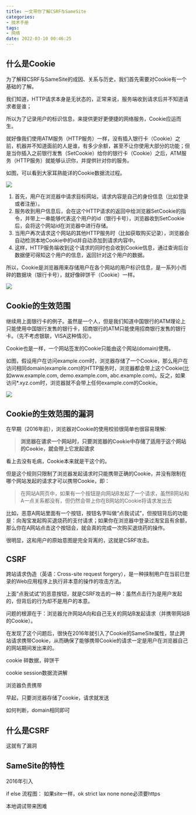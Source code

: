```yaml
---
title: 一文带你了解CSRF与SameSite
categories:
- 技术手册
tags:
- 网络
date: 2022-03-10 00:46:25
---
```


## 什么是Cookie

为了解释CSRF与SameSite的成因、关系与历史，我们首先需要对Cookie有一个基础的了解。

我们知道，HTTP请求本身是无状态的，正常来说，服务端收到请求后并不知道请求者是谁；

所以为了记录用户的标识信息，来提供更好更便捷的网络服务，Cookie应运而生。

就好像我们使用ATM服务（HTTP服务）一样，没有插入银行卡（Cookie）之前，机器并不知道面前的人是谁，有多少余额，甚至不让你使用大部分的功能；但是当你插入之前银行发售（SetCookie）给你的银行卡（Cookie）之后，ATM服务（HTTP服务）就能够认识你，并提供针对你的服务。

如图，可以看到大家耳熟能详的Cookie数据流过程。

![](https://nginx.mostintelligentape.com/blogimg/202112/CDN/CDN_COVER.jpg)

1. 首先，用户在浏览器中请求目标网站，请求内容是自己的身份信息（比如登录或者注册）。
2. 服务收到用户信息后，会在这个HTTP请求的返回中给浏览器SetCookie的指令，并带上一串能够代表这个用户的id（银行卡号），浏览器收到SetCookie后，会将这个网站id在浏览器中进行存储。
3. 当用户再次请求这个网站的其他HTTP服务时（比如获取购买记录），浏览器会自动检测本地Cookie中的id并自动添加到请求内容中。
4. 这样，HTTP服务端收到这个请求的同时也会收到Cookie信息，通过查询后台数据便可得知这个用户的信息，返回针对这个用户的数据。

所以，Cookie是浏览器用来存储用户在各个网站的用户标识信息，是一系列小而碎的数据块（银行卡号），就好像碎饼干（Cookie）一样。

![](https://nginx.mostintelligentape.com/blogimg/202112/CDN/CDN_COVER.jpg)

## Cookie的生效范围

继续用上面银行卡的例子。虽然是一个人，但是我们知道中国银行的ATM理论上只能使用中国银行发售的银行卡，招商银行的ATM只能使用招商银行发售的银行卡。（先不考虑银联，VISA这种情况）。

Cookie也是一样，一个网站签发的Cookie只能由这个网站(domain)使用。

如图，假设用户在访问example.com时，浏览器存储了一个Cookie，那么用户在访问相同domain(example.com)的HTTP服务时，浏览器都会带上这个Cookie(比如www.example.com, demo.example.com, abc.example.com)。反之，如果访问*.xyz.com时，浏览器就不会带上任何example.com的Cookie。

![](https://nginx.mostintelligentape.com/blogimg/202112/CDN/CDN_COVER.jpg)

## Cookie的生效范围的漏洞

在早期（2016年前），浏览器对Cookie的使用校验很简单也很容易理解: 

> **浏览器在请求一个网站时，只要浏览器的Cookie中存储了适用于这个网站的Cookie，就会带上它发起请求**

看上去没有毛病，Cookie本来就是干这个的。

但是这个规则只限制了浏览器发起请求时只能携带正确的Cookie，并没有限制在哪个网站发起的请求才可以携带Cookie，即：

> 在网站A网页中，如果有一个按钮是向网站B发起了一个请求，虽然B网站和A一点关系都没有，但仍然会带上你在B网站的Cookie将请求发出去

比如，恶意A网站里面有一个按钮，按钮名字叫做“点我试试”，但按钮背后的功能是：向淘宝发起购买退烧药的支付请求；如果你在浏览器中登录过淘宝且有余额，那么你在A网站点击这个按钮会，就会真的完成一次购买退烧药的操作。

很明显，这和用户的原始意图是完全背离的，这就是CSRF攻击。

## CSRF

跨站请求伪造（英语：Cross-site request forgery），是一种挟制用户在当前已登录的Web应用程序上执行非本意的操作的攻击方法。

上面“点我试试”的恶意按钮，就是CSRF攻击的一种：虽然点击行为是用户发起的，但背后的行为却不是用户的本意。

问题的根源在于：浏览器允许网站A向和自己无关的网站B发起请求（并携带网站B的Cookie）。

在发现了这个问题后，很快在2016年就引入了Cookie的SameSite属性，禁止跨站请求携带Cookie，从而确保了能够携带Cookie的请求一定是用户在浏览器自己的网站期间发出来的。



cookie 碎数据，碎饼干

cookie session数据流讲解

浏览器负责携带

早起，只要浏览器存储了cookie，请求就发送

如何判断，domain相同即可



## 什么是CSRF

这就有了漏洞

## SameSite的特性

2016年引入

if else 流程图：
如果site一样，ok
strict lax none
none必须要https

本地调试带来困难

